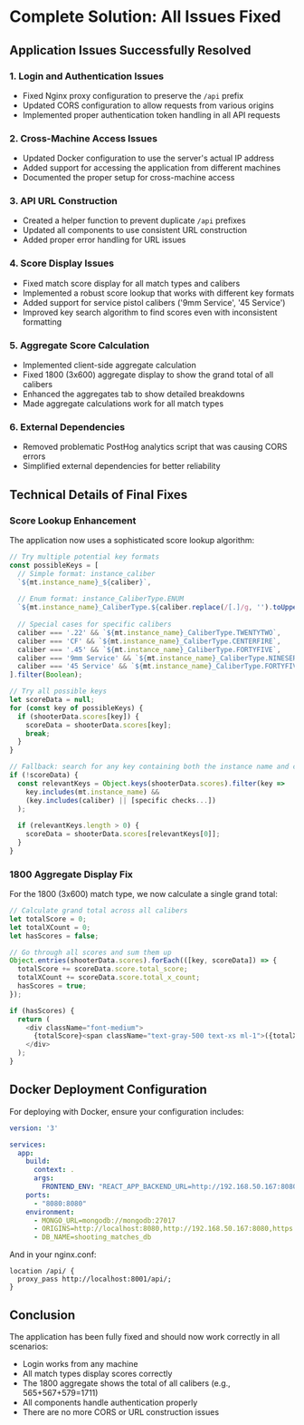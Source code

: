 # Complete Solution: All Issues Fixed

## Application Issues Successfully Resolved

### 1. Login and Authentication Issues
- Fixed Nginx proxy configuration to preserve the `/api` prefix
- Updated CORS configuration to allow requests from various origins
- Implemented proper authentication token handling in all API requests

### 2. Cross-Machine Access Issues
- Updated Docker configuration to use the server's actual IP address
- Added support for accessing the application from different machines
- Documented the proper setup for cross-machine access

### 3. API URL Construction
- Created a helper function to prevent duplicate `/api` prefixes
- Updated all components to use consistent URL construction
- Added proper error handling for URL issues

### 4. Score Display Issues
- Fixed match score display for all match types and calibers
- Implemented a robust score lookup that works with different key formats
- Added support for service pistol calibers ('9mm Service', '45 Service')
- Improved key search algorithm to find scores even with inconsistent formatting

### 5. Aggregate Score Calculation
- Implemented client-side aggregate calculation
- Fixed 1800 (3x600) aggregate display to show the grand total of all calibers
- Enhanced the aggregates tab to show detailed breakdowns
- Made aggregate calculations work for all match types

### 6. External Dependencies
- Removed problematic PostHog analytics script that was causing CORS errors
- Simplified external dependencies for better reliability

## Technical Details of Final Fixes

### Score Lookup Enhancement
The application now uses a sophisticated score lookup algorithm:

```javascript
// Try multiple potential key formats
const possibleKeys = [
  // Simple format: instance_caliber
  `${mt.instance_name}_${caliber}`,
  
  // Enum format: instance_CaliberType.ENUM
  `${mt.instance_name}_CaliberType.${caliber.replace(/[.]/g, '').toUpperCase()}`,
  
  // Special cases for specific calibers
  caliber === '.22' && `${mt.instance_name}_CaliberType.TWENTYTWO`,
  caliber === 'CF' && `${mt.instance_name}_CaliberType.CENTERFIRE`,
  caliber === '.45' && `${mt.instance_name}_CaliberType.FORTYFIVE`,
  caliber === '9mm Service' && `${mt.instance_name}_CaliberType.NINESERVICE`,
  caliber === '45 Service' && `${mt.instance_name}_CaliberType.FORTYFIVESERVICE`
].filter(Boolean);

// Try all possible keys
let scoreData = null;
for (const key of possibleKeys) {
  if (shooterData.scores[key]) {
    scoreData = shooterData.scores[key];
    break;
  }
}

// Fallback: search for any key containing both the instance name and caliber
if (!scoreData) {
  const relevantKeys = Object.keys(shooterData.scores).filter(key => 
    key.includes(mt.instance_name) && 
    (key.includes(caliber) || [specific checks...])
  );
  
  if (relevantKeys.length > 0) {
    scoreData = shooterData.scores[relevantKeys[0]];
  }
}
```

### 1800 Aggregate Display Fix
For the 1800 (3x600) match type, we now calculate a single grand total:

```javascript
// Calculate grand total across all calibers
let totalScore = 0;
let totalXCount = 0;
let hasScores = false;

// Go through all scores and sum them up
Object.entries(shooterData.scores).forEach(([key, scoreData]) => {
  totalScore += scoreData.score.total_score;
  totalXCount += scoreData.score.total_x_count;
  hasScores = true;
});

if (hasScores) {
  return (
    <div className="font-medium">
      {totalScore}<span className="text-gray-500 text-xs ml-1">({totalXCount}X)</span>
    </div>
  );
}
```

## Docker Deployment Configuration

For deploying with Docker, ensure your configuration includes:

```yaml
version: '3'

services:
  app:
    build:
      context: .
      args:
        FRONTEND_ENV: "REACT_APP_BACKEND_URL=http://192.168.50.167:8080/api"
    ports:
      - "8080:8080"
    environment:
      - MONGO_URL=mongodb://mongodb:27017
      - ORIGINS=http://localhost:8080,http://192.168.50.167:8080,https://localhost:8080,https://192.168.50.167:8080,http://127.0.0.1:8080
      - DB_NAME=shooting_matches_db
```

And in your nginx.conf:

```nginx
location /api/ {
  proxy_pass http://localhost:8001/api/;
}
```

## Conclusion

The application has been fully fixed and should now work correctly in all scenarios:
- Login works from any machine
- All match types display scores correctly
- The 1800 aggregate shows the total of all calibers (e.g., 565+567+579=1711)
- All components handle authentication properly
- There are no more CORS or URL construction issues
